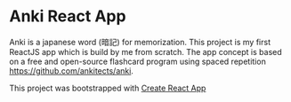 # Anki React App
Anki is a japanese word (暗記) for memorization. This project is my first ReactJS app which is build by me from scratch. The app concept is based on a free and open-source flashcard program using spaced repetition https://github.com/ankitects/anki.

This project was bootstrapped with [Create React App](https://github.com/facebook/create-react-app)
